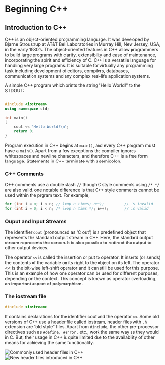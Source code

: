 # Beginning C++

## Introduction to C++
C++ is an object-oriented programming language. It was developed by Bjarne Stroustrup at AT&T Bell Laboratories in Murray Hill, New Jersey, USA, in the early 1980’s. The object-oriented features in C++ allow programmers to build large programs with clarity, extensibility and ease of maintenance, incorporating the spirit and efficiency of C. C++ is a versatile language for handling very large programs. It is suitable for virtually any programming task including development of editors, compilers, databases, communication systems and any complex real-life application systems.

A simple C++ program which prints the string "Hello World!" to the STDOUT:

```C++

#include <iostream>
using namespace std;

int main()
{
    cout << "Hello World!\n"; 
    return 0;
}
```

Program execution in C++ begins at ```main()```, and every C++ program must have a ```main()```. Apart from a few exceptions the compiler ignores whitespaces and newline characters, and therefore C++ is a free form language. Statements in C++ terminate with a semicolon.

### C++ Comments
C++ comments use a double slash ```//``` though C style comments using ```/* */``` are also valid. one notable difference is that C++ style comments cannot be used within the prgram text. For example,

```C++
for (int i = 0; i < n; // loop n times; n++);         // is invalid
for (int i = 0; i < n; /* loop n tims */; n++);       // is valid  
```

### Ouput and Input Streams
The identifier ```cout``` (pronounced as ‘C out’) is a predefined object that represents the standard output stream in C++. Here, the standard output stream represents the screen. It is also possible to redirect the output to other output devices.  

The operator ```<<``` is called the insertion or put to operator. It inserts (or sends) the contents of the variable on its right to the object on its left. The operator << is the bit-wise left-shift operator and it can still be used for this purpose. This is an example of how one operator can be used for different purposes, depending on the context. This concept is known as operator overloading, an important aspect of polymorphism.

### The iostream file

```C++
#include <iostream>
```
It contains declarations for the identifier cout and the operator ```<<```. Some old versions of C++ use a header file called iostream, header files with ```.h``` extension are “old style” files.  Apart from ```#include```, the other pre-processor directives such as ```#define, #error,``` etc., work the same way as they would in C. But, their usage in C++ is quite limited due to the availability of other means for achieving the same functionality.

![Commonly used header files in C++](/assets/h1.jpg)  
![New header files introduced in C++](/asserts/h2.jpg)

 
 
 
   
 



 

 

   
